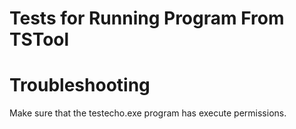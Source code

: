 # Tests for Running Program From TSTool #

# Troubleshooting #

Make sure that the testecho.exe program has execute permissions.
